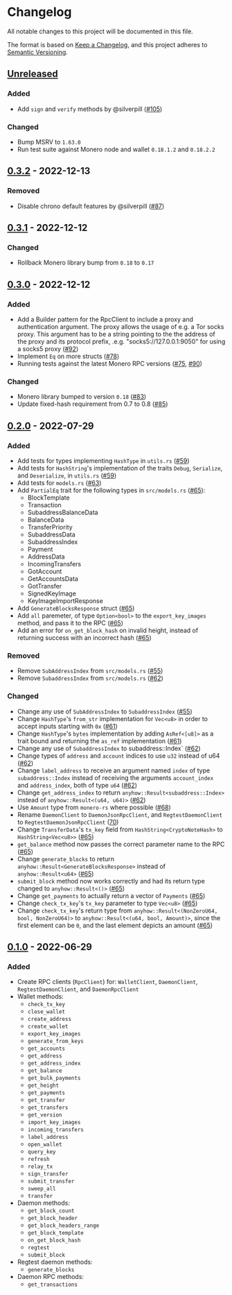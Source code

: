 # Changelog

All notable changes to this project will be documented in this file.

The format is based on [Keep a Changelog](https://keepachangelog.com/en/1.0.0/),
and this project adheres to [Semantic Versioning](https://semver.org/spec/v2.0.0.html).

## [Unreleased]

### Added

- Add `sign` and `verify` methods by @silverpill ([#105](https://github.com/monero-rs/monero-rpc-rs/pull/105))

### Changed

- Bump MSRV to `1.63.0`
- Run test suite against Monero node and wallet `0.18.1.2` and `0.18.2.2`

## [0.3.2] - 2022-12-13

### Removed

- Disable chrono default features by @silverpill ([#87](https://github.com/monero-rs/monero-rpc-rs/pull/87))

## [0.3.1] - 2022-12-12

### Changed

- Rollback Monero library bump from `0.18` to `0.17`

## [0.3.0] - 2022-12-12

### Added

- Add a Builder pattern for the RpcClient to include a proxy and authentication argument. The proxy allows the usage of e.g. a Tor socks proxy. This argument has to be a string pointing to the the address of the proxy and its protocol prefix, .e.g. "socks5://127.0.0.1:9050" for using a socks5 proxy ([#92](https://github.com/monero-rs/monero-rpc-rs/pull/92))
- Implement `Eq` on more structs ([#78](https://github.com/monero-rs/monero-rpc-rs/pull/78))
- Running tests against the latest Monero RPC versions ([#75](https://github.com/monero-rs/monero-rpc-rs/pull/75), [#90](https://github.com/monero-rs/monero-rpc-rs/pull/90))

### Changed

- Monero library bumped to version `0.18` ([#83](https://github.com/monero-rs/monero-rpc-rs/pull/83))
- Update fixed-hash requirement from 0.7 to 0.8 ([#85](https://github.com/monero-rs/monero-rpc-rs/pull/85))

## [0.2.0] - 2022-07-29

### Added

- Add tests for types implementing `HashType` in `utils.rs` ([#59](https://github.com/monero-rs/monero-rpc-rs/pull/59))
- Add tests for `HashString`'s implementation of the traits `Debug`, `Serialize`, and `Deserialize`, in `utils.rs` ([#59](https://github.com/monero-rs/monero-rpc-rs/pull/59))
- Add tests for `models.rs` ([#63](https://github.com/monero-rs/monero-rpc-rs/pull/63))
- Add `PartialEq` trait for the following types in `src/models.rs` ([#65](https://github.com/monero-rs/monero-rpc-rs/pull/65/)):
  - BlockTemplate
  - Transaction
  - SubaddressBalanceData
  - BalanceData
  - TransferPriority
  - SubaddressData
  - SubaddressIndex
  - Payment
  - AddressData
  - IncomingTransfers
  - GotAccount
  - GetAccountsData
  - GotTransfer
  - SignedKeyImage
  - KeyImageImportResponse
- Add `GenerateBlocksResponse` struct ([#65](https://github.com/monero-rs/monero-rpc-rs/pull/65/))
- Add `all` paremeter, of type `Option<bool>` to the `export_key_images` method, and pass it to the RPC ([#65](https://github.com/monero-rs/monero-rpc-rs/pull/65/))
- Add an error for `on_get_block_hash` on invalid height, instead of returning success with an incorrect hash ([#65](https://github.com/monero-rs/monero-rpc-rs/pull/65/))

### Removed

- Remove `SubAddressIndex` from `src/models.rs` ([#55](https://github.com/monero-rs/monero-rpc-rs/pull/55))
- Remove `SubaddressIndex` from `src/models.rs` ([#62](https://github.com/monero-rs/monero-rpc-rs/pull/62))

### Changed

- Change any use of `SubAddressIndex` to `SubaddressIndex` ([#55](https://github.com/monero-rs/monero-rpc-rs/pull/55))
- Change `HashType`'s `from_str` implementation for `Vec<u8>` in order to accept inputs starting with `0x` ([#61](https://github.com/monero-rs/monero-rpc-rs/pull/61))
- Change `HashType`'s `bytes` implementation by adding `AsRef<[u8]>` as a trait bound and returning the `as_ref` implementation ([#61](https://github.com/monero-rs/monero-rpc-rs/pull/61))
- Change any use of `SubaddressIndex` to subaddress::Index\` ([#62](https://github.com/monero-rs/monero-rpc-rs/pull/62))
- Change types of `address` and `account` indices to use `u32` instead of u64 ([#62](https://github.com/monero-rs/monero-rpc-rs/pull/62))
- Change `label_address` to receive an argument named `index` of type `subaddress::Index` instead of receiving the arguments `account_index` and `address_index`, both of type `u64` ([#62](https://github.com/monero-rs/monero-rpc-rs/pull/62))
- Change `get_address_index` to return `anyhow::Result<subaddress::Index>` instead of `anyhow::Result<(u64, u64)>` ([#62](https://github.com/monero-rs/monero-rpc-rs/pull/62))
- Use `Amount` type from `monero-rs` where possible ([#68](https://github.com/monero-rs/monero-rpc-rs/pull/68))
- Rename `DaemonClient` to `DaemonJsonRpcClient`, and `RegtestDaemonClient` to `RegtestDaemonJsonRpcClient` ([70](https://github.com/monero-rs/monero-rpc-rs/pull/70))
- Change `TransferData`'s `tx_key` field from `HashString<CryptoNoteHash>` to `HashString<Vec<u8>>` ([#65](https://github.com/monero-rs/monero-rpc-rs/pull/65/))
- `get_balance` method now passes the correct parameter name to the RPC ([#65](https://github.com/monero-rs/monero-rpc-rs/pull/65/))
- Change `generate_blocks` to return `anyhow::Result<GenerateBlocksResponse>` instead of `anyhow::Result<u64>` ([#65](https://github.com/monero-rs/monero-rpc-rs/pull/65/))
- `submit_block` method now works correctly and had its return type changed to `anyhow::Result<()>` ([#65](https://github.com/monero-rs/monero-rpc-rs/pull/65/))
- Change `get_payments` to actually return a vector of `Payments` ([#65](https://github.com/monero-rs/monero-rpc-rs/pull/65/))
- Change `check_tx_key`'s `tx_key` parameter to type `Vec<u8>` ([#65](https://github.com/monero-rs/monero-rpc-rs/pull/65/))
- Change `check_tx_key`'s return type from `anyhow::Result<(NonZeroU64, bool, NonZeroU64)>` to `anyhow::Result<(u64, bool, Amount)>`, since the first element can be `0`, and the last element depicts an amount ([#65](https://github.com/monero-rs/monero-rpc-rs/pull/65/))

## [0.1.0] - 2022-06-29

### Added

- Create RPC clients (`RpcClient`) for: `WalletClient`, `DaemonClient`, `RegtestDaemonClient`, and `DaemonRpcClient`
- Wallet methods:
  - `check_tx_key`
  - `close_wallet`
  - `create_address`
  - `create_wallet`
  - `export_key_images`
  - `generate_from_keys`
  - `get_accounts`
  - `get_address`
  - `get_address_index`
  - `get_balance`
  - `get_bulk_payments`
  - `get_height`
  - `get_payments`
  - `get_transfer`
  - `get_transfers`
  - `get_version`
  - `import_key_images`
  - `incoming_transfers`
  - `label_address`
  - `open_wallet`
  - `query_key`
  - `refresh`
  - `relay_tx`
  - `sign_transfer`
  - `submit_transfer`
  - `sweep_all`
  - `transfer`
- Daemon methods:
  - `get_block_count`
  - `get_block_header`
  - `get_block_headers_range`
  - `get_block_template`
  - `on_get_block_hash`
  - `regtest`
  - `submit_block`
- Regtest daemon methods:
  - `generate_blocks`
- Daemon RPC methods:
  - `get_transactions`

[Unreleased]: https://github.com/monero-rs/monero-rpc-rs/compare/v0.3.2...HEAD
[0.3.2]: https://github.com/monero-rs/monero-rpc-rs/compare/v0.3.1...v0.3.2
[0.3.1]: https://github.com/monero-rs/monero-rpc-rs/compare/v0.3.0...v0.3.1
[0.3.0]: https://github.com/monero-rs/monero-rpc-rs/compare/v0.2.0...v0.3.0
[0.2.0]: https://github.com/monero-rs/monero-rpc-rs/compare/v0.1.0...v0.2.0
[0.1.0]: https://github.com/monero-rs/monero-rpc-rs/compare/363c433023318877e9d397dbe2b50bdf88cdee9d...v0.1.0
